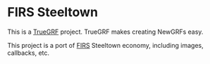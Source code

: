 # FIRS Steeltown

This is a [TrueGRF](https://truegrf.truebrain.nl/) project.
TrueGRF makes creating NewGRFs easy.

This project is a port of [FIRS](https://github.com/andythenorth/firs) Steeltown economy, including images, callbacks, etc.
